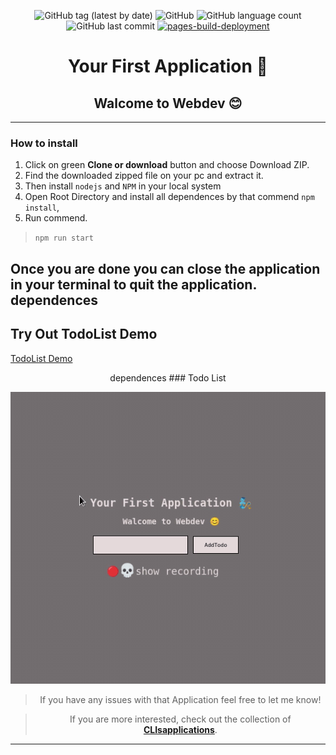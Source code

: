 <div align="center">

![GitHub tag (latest by date)](https://img.shields.io/github/v/tag/DSDmark/TodoList)
![GitHub](https://img.shields.io/github/license/DSDmark/TodoList)
![GitHub language count](https://img.shields.io/github/languages/count/DSDmark/TodoList)
![GitHub last commit](https://img.shields.io/github/last-commit/DSDmark/TodoList)
[![pages-build-deployment](https://github.com/DSDmark/TodoList/actions/workflows/pages/pages-build-deployment/badge.svg?branch=gh-pages)](https://github.com/DSDmark/TodoList/actions/workflows/pages/pages-build-deployment)

#  Your First Application 🤟
## Walcome to Webdev 😊

<div>

<div align="center">

<div align="left">

---

### How to install

1. Click on green **Clone or download** button and choose Download ZIP.
2. Find the downloaded zipped file on your pc and extract it.
3. Then install `nodejs` and `NPM` in your local system
4. Open Root Directory and install all dependences by that commend `npm install`,
5. Run commend.
> ```npm run start```

Once you are done  you can close the application in your terminal to quit the application.
dependences 
---

## Try Out TodoList Demo

<a href="https://dsdmark.github.io/TodoList/" alt="TodoList Demo">TodoList Demo</a>

</div>
dependences 
### Todo List

![Todo List perview](public/images/perview.gif "Todo List")

</div>

> If you have any issues with that Application feel free to let me know!

> If you are more interested, check out the collection of [ **CLIsapplications**](https://github.com/DSDmark/CLIsapplications"CLIsapplications").
---
